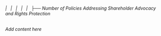 ###### |   |   |   |   |   ├── Number of Policies Addressing Shareholder Advocacy and Rights Protection

*Add content here*